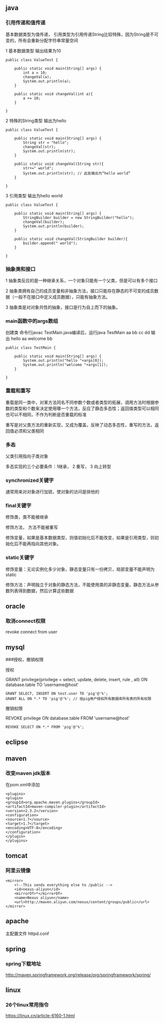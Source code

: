 ## java

### 引用传递和值传递

基本数据类型为值传递， 引用类型为引用传递String比较特殊，因为String是不可变的，所有会重新分配字符串常量空间

1 基本数据类型 输出结果为10

```
public class ValueTest {
    
    public static void main(String[] args) {
        int a = 10;
        changeVal(a);
        System.out.println(a);
    }
    
    public static void changeVal(int a){
        a += 10;
    }
    
}
```

2 特殊的String类型 输出为hello 

```
public class ValueTest {
    
    public static void main(String[] args) {
        String str = "hello";
        changeVal(str);
        System.out.println(str);
    }
    
    public static void changeVal(String str){
        str+=" world";
        System.out.println(str); // 此处输出为“hello world”
    }
    
}
```

3 引用类型 输出为hello world

```
public class ValueTest {
    
    public static void main(String[] args) {
        StringBuilder builder = new StringBuilder("hello");
        changeVal(builder);
        System.out.println(builder);
    }
    
    public static void changeVal(StringBuilder builder){
        builder.append(" world");
    }
    
}
```

### 抽象类和接口

1 抽象类反应的是一种继承关系，一个对象只能有一个父类，但是可以有多个接口

2 抽象类拥有自己的成员变量和非抽象方法，接口只能存在静态的不可变的成员数据（一般不在接口中定义成员数据），只能有抽象方法。

3 抽象类是对对象共性的抽象，接口是行为自上而下的抽象。

### main函数中的args数组

创建类 命令行javac TestMain.java编译后，运行java TestMain aa bb cc dd  输出 hello aa   welcome bb

```
public class TestMain {    
    
    public static void main(String[] args) {    
        System.out.println("hello "+args[0]);    
        System.out.println("welcome "+args[1]);    
    }    
    
}
```

### 重载和重写

重载是同一类中，对某方法同名不同参数个数或者类型的拓展，调用方法时根据参数的类型和个数来决定使用哪一个方法，反应了静态多态性；返回值类型可以相同也可以不相同，不作为判断是否重载的标准

重写是对父类方法的重新实现，又成为覆盖，反映了动态多态性，重写的方法，返回值必须和父类相同

### 多态

父类引用指向子类对象

多态实现的三个必要条件：1继承， 2 重写， 3 向上转型

### synchronized关键字

通常用来对对象进行加锁，使对象的访问是排他的

### final关键字

修饰类，类不能被继承

修饰方法， 方法不能被重写

修饰变量，如果是基本数据类型，则值初始化后不能改变，如果是引用类型，则初始化后不能再指向其他对象。

### static关键字

修饰变量：无论实例化多少对象，静态变量只有一份拷贝，局部变量不能声明为static

修饰方法：声明独立于对象的静态方法，不能使用类的非静态变量。静态方法从参数列表得到数据，然后计算这些数据

## oracle

### 取消connect权限

revoke connect from user

## mysql

###授权，撤销权限

授权

GRANT privilege(privilege = select, update, delete, insert, rule , all) ON database.table TO ’username@host‘

```
GRANT SELECT, INSERT ON test.user TO 'pig'@'%'; 
GRANT ALL ON *.* TO 'pig'@'%'; // 给pig用户授权所有数据库所有表的所有权限
```

撤销权限

REVOKE privilege ON database.table FROM 'username@host'

```
REVOKE SELECT ON *.* FROM 'pig'@'%';
```





## eclipse

## maven

### 改变maven jdk版本

在pom.xml中添加

```
<plugins> 
<plugin> 
<groupId>org.apache.maven.plugins</groupId> 
<artifactId>maven-compiler-plugin</artifactId> 
<version>2.3.2</version> 
<configuration> 
<source>1.7</source> 
<target>1.7</target> 
<encoding>UTF-8</encoding> 
</configuration> 
</plugin> 
</plugins>
```



## tomcat

### 阿里云镜像

```
<mirror>
    <!--This sends everything else to /public -->
    <id>nexus-aliyun</id>
    <mirrorOf>*</mirrorOf>
    <name>Nexus aliyun</name>
    <url>http://maven.aliyun.com/nexus/content/groups/public</url>
</mirror>
```

## apache

主配置文件 httpd.conf

## spring

### spring下载地址

http://maven.springframework.org/release/org/springframework/spring/

## linux

### 26个linux常用指令

https://linux.cn/article-6160-1.html



